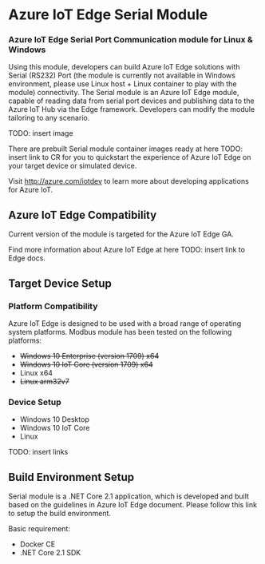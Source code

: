 # Azure IoT Edge Serial Module
### Azure IoT Edge Serial Port Communication module for Linux & Windows

Using this module, developers can build Azure IoT Edge solutions with Serial (RS232) Port (the module is currently not available in Windows environment, please use Linux host + Linux container to play with the module) connectivity. The Serial module is an Azure IoT Edge module, capable of reading data from serial port devices and publishing data to the Azure IoT Hub via the Edge framework. Developers can modify the module tailoring to any scenario.

TODO: insert image

There are prebuilt Serial module container images ready at here TODO: insert link to CR for you to quickstart the experience of Azure IoT Edge on your target device or simulated device.

Visit http://azure.com/iotdev to learn more about developing applications for Azure IoT.

## Azure IoT Edge Compatibility
Current version of the module is targeted for the Azure IoT Edge GA.

Find more information about Azure IoT Edge at here TODO: insert link to Edge docs.

## Target Device Setup
### Platform Compatibility
Azure IoT Edge is designed to be used with a broad range of operating system platforms. Modbus module has been tested on the following platforms:

- ~~Windows 10 Enterprise (version 1709) x64~~
- ~~Windows 10 IoT Core (version 1709) x64~~
- Linux x64
- ~~Linux arm32v7~~

### Device Setup
- Windows 10 Desktop
- Windows 10 IoT Core
- Linux

TODO: insert links

## Build Environment Setup
Serial module is a .NET Core 2.1 application, which is developed and built based on the guidelines in Azure IoT Edge document. Please follow this link to setup the build environment.

Basic requirement:

- Docker CE
- .NET Core 2.1 SDK


